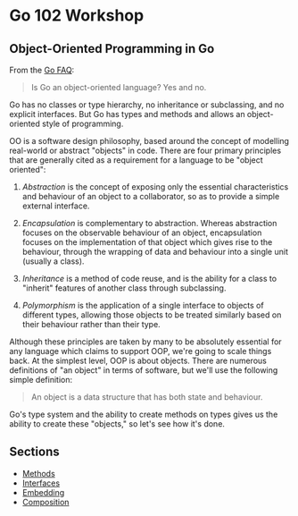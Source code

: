 # Go 102 Workshop

## Object-Oriented Programming in Go

From the [Go FAQ](https://golang.org/doc/faq#Is_Go_an_object-oriented_language):

> Is Go an object-oriented language?  Yes and no.

Go has no classes or type hierarchy, no inheritance or subclassing, and
no explicit interfaces. But Go has types and methods and allows an
object-oriented style of programming.

OO is a software design philosophy, based around the concept of modelling
real-world or abstract "objects" in code.  There are four primary principles
that are generally cited as a requirement for a language to be "object
oriented":

1. *Abstraction* is the concept of exposing only the essential characteristics
   and behaviour of an object to a collaborator, so as to provide a simple
   external interface.

1. *Encapsulation* is complementary to abstraction.  Whereas abstraction
   focuses on the observable behaviour of an object, encapsulation focuses on
   the implementation of that object which gives rise to the behaviour, through
   the wrapping of data and behaviour into a single unit (usually a class).

1. *Inheritance* is a method of code reuse, and is the ability for a class to
   "inherit" features of another class through subclassing.

1. *Polymorphism* is the application of a single interface to objects of
   different types, allowing those objects to be treated similarly based on
   their behaviour rather than their type.

Although these principles are taken by many to be absolutely essential for any
language which claims to support OOP, we're going to scale things back.  At the
simplest level, OOP is about objects.  There are numerous definitions of "an
object" in terms of software, but we'll use the following simple definition:

> An object is a data structure that has both state and behaviour.

Go's type system and the ability to create methods on types gives us the
ability to create these "objects," so let's see how it's done.

## Sections

* [Methods](methods.md)
* [Interfaces](interfaces.md)
* [Embedding](embedding.md)
* [Composition](composition.md)
